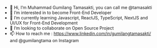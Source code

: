 - 👋 Hi, I’m Muhammad Gumilang Tamasakti, you can call me @tamasakti
- 👀 I’m interested in to become Front-End Developer
- 🌱 I’m currently learning Javascript, ReactJS, TypeScript, NextJS and UI/UX for Front-End Development
- 💞️ I’m looking to collaborate on Open Source Project
- 📫 How to reach me : https://www.linkedin.com/in/gumilangtamasakti/ and @gumilangtama on Instagram

<!---
tamasakti/tamasakti is a ✨ special ✨ repository because its `README.md` (this file) appears on your GitHub profile.
You can click the Preview link to take a look at your changes.
--->
